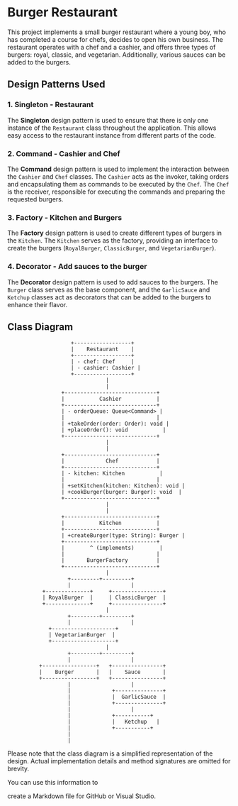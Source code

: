 # Burger Restaurant

This project implements a small burger restaurant where a young boy, who has completed a course for chefs, decides to open his own business. The restaurant operates with a chef and a cashier, and offers three types of burgers: royal, classic, and vegetarian. Additionally, various sauces can be added to the burgers.

## Design Patterns Used

### 1. Singleton - Restaurant
The **Singleton** design pattern is used to ensure that there is only one instance of the `Restaurant` class throughout the application. This allows easy access to the restaurant instance from different parts of the code.

### 2. Command - Cashier and Chef
The **Command** design pattern is used to implement the interaction between the `Cashier` and `Chef` classes. The `Cashier` acts as the invoker, taking orders and encapsulating them as commands to be executed by the `Chef`. The `Chef` is the receiver, responsible for executing the commands and preparing the requested burgers.

### 3. Factory - Kitchen and Burgers
The **Factory** design pattern is used to create different types of burgers in the `Kitchen`. The `Kitchen` serves as the factory, providing an interface to create the burgers (`RoyalBurger`, `ClassicBurger`, and `VegetarianBurger`).

### 4. Decorator - Add sauces to the burger
The **Decorator** design pattern is used to add sauces to the burgers. The `Burger` class serves as the base component, and the `GarlicSauce` and `Ketchup` classes act as decorators that can be added to the burgers to enhance their flavor.

## Class Diagram

```
                    +------------------+
                    |    Restaurant    |
                    +------------------+
                    | - chef: Chef     |
                    | - cashier: Cashier |
                    +------------------+
                               |
                               |
                 +-----------------------------+
                 |           Cashier           |
                 +-----------------------------+
                 | - orderQueue: Queue<Command> |
                 |                             |
                 | +takeOrder(order: Order): void |
                 | +placeOrder(): void           |
                 +-----------------------------+
                               |
                               |
                 +-----------------------------+
                 |             Chef            |
                 +-----------------------------+
                 | - kitchen: Kitchen           |
                 |                             |
                 | +setKitchen(kitchen: Kitchen): void |
                 | +cookBurger(burger: Burger): void  |
                 +-----------------------------+
                               |
                               |
                 +-----------------------------+
                 |           Kitchen           |
                 +-----------------------------+
                 | +createBurger(type: String): Burger |
                 +-----------------------------+
                 |        ^ (implements)        |
                 |                             |
                 |       BurgerFactory         |
                 +-----------------------------+
                               |
                   +---------+---------+
                   |                   |
           +--------------+     +----------------+
           | RoyalBurger  |     | ClassicBurger  |
           +--------------+     +----------------+
                               |
                   +---------+---------+
                   |                   |
             +--------------------+
             | VegetarianBurger  |
             +--------------------+
                               |
                   +---------+---------+
                   |                   |
          +-----------------+   +----------------+
          |    Burger       |   |    Sauce       |
          +-----------------+   +----------------+
                   |                   |
                   |             +---------------+
                   |             |  GarlicSauce  |
                   |             +---------------+
                   |                   |
                   |             +-----------+
                   |             |   Ketchup   |
                   |             +-----------+
                   |                   
                   |
```

Please note that the class diagram is a simplified representation of the design. Actual implementation details and method signatures are omitted for brevity.

You can use this information to

 create a Markdown file for GitHub or Visual Studio.
